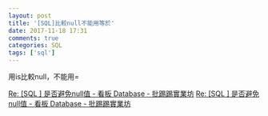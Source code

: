 ```yaml
---
layout: post
title: '[SQL]比較null不能用等於'
date: 2017-11-18 17:31
comments: true
categories: SQL
tags: ['sql']
---
```

用is比較null，不能用=


[Re: [SQL ] 是否避免null值 - 看板 Database - 批踢踢實業坊](https://www.ptt.cc/bbs/Database/M.1371619944.A.7BC.html)
[Re: [SQL ] 是否避免null值 - 看板 Database - 批踢踢實業坊](https://www.ptt.cc/bbs/Database/M.1369235271.A.6B0.html)
